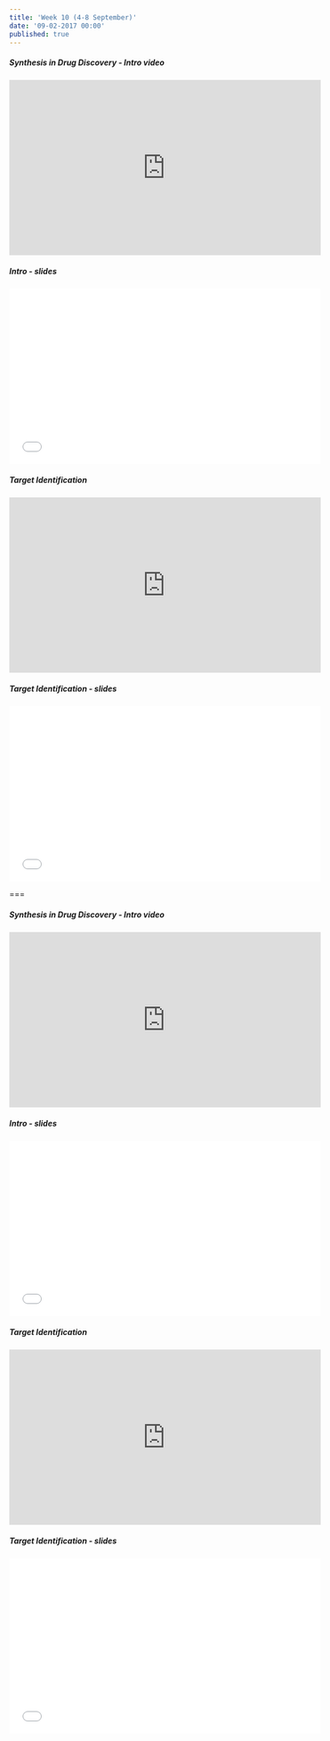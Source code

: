 ```yaml
---
title: 'Week 10 (4-8 September)'
date: '09-02-2017 00:00'
published: true
---
```


##### Synthesis in Drug Discovery - Intro video  
<iframe width="560" height="315" src="https://www.youtube.com/embed/37D4YvmCIhQ" frameborder="0" allowfullscreen></iframe>

##### Intro - slides  
<iframe width="560" height="315" src="slides/01-intro.html" frameborder="0" allowfullscreen></iframe>

##### Target Identification
<iframe width="560" height="315" src="https://www.youtube.com/embed/zWVmRfd8uk4" frameborder="0" allowfullscreen></iframe>

##### Target Identification - slides  
<iframe width="560" height="315" src="slides/02-target-id.html" frameborder="0" allowfullscreen></iframe>


===

##### Synthesis in Drug Discovery - Intro video  
<iframe width="560" height="315" src="https://www.youtube.com/embed/37D4YvmCIhQ" frameborder="0" allowfullscreen></iframe>

##### Intro - slides  
<iframe width="560" height="315" src="slides/01-intro.html" frameborder="0" allowfullscreen></iframe>

##### Target Identification
<iframe width="560" height="315" src="https://www.youtube.com/embed/zWVmRfd8uk4" frameborder="0" allowfullscreen></iframe>

##### Target Identification - slides  
<iframe width="560" height="315" src="slides/02-target-id.html" frameborder="0" allowfullscreen></iframe>
